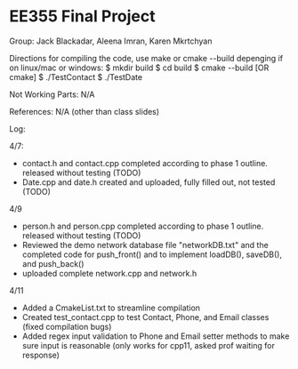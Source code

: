 # EE355 Final Project

Group: Jack Blackadar, Aleena Imran, Karen Mkrtchyan

Directions for compiling the code, use make or cmake --build depenging if on linux/mac or windows:
$ mkdir build
$ cd build
$ cmake --build [OR cmake]
$ ./TestContact
$ ./TestDate

Not Working Parts: N/A

References: N/A (other than class slides)

Log:

4/7:

- contact.h and contact.cpp completed according to phase 1 outline. released without testing (TODO)
- Date.cpp and date.h created and uploaded, fully filled out, not tested (TODO)

4/9

- person.h and person.cpp completed according to phase 1 outline. released without testing (TODO)
- Reviewed the demo network database file "networkDB.txt" and the completed code for push_front() and to implement loadDB(), saveDB(), and push_back()
- uploaded complete network.cpp and network.h

4/11

- Added a CmakeList.txt to streamline compilation
- Created test_contact.cpp to test Contact, Phone, and Email classes (fixed compilation bugs)
- Added regex input validation to Phone and Email setter methods to make sure input is reasonable (only works for cpp11, asked prof waiting for response)
